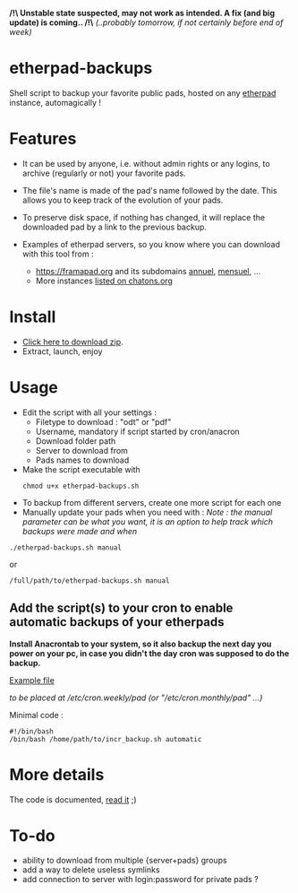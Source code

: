__/!\ Unstable state suspected, may not work as intended. A fix (and big update) is coming.. /!\\__
_(..probably tomorrow, if not certainly before end of week)_

# etherpad-backups
Shell script to backup your favorite public pads, hosted on any [etherpad](https://etherpad.org/) instance, automagically !

# Features
- It can be used by anyone, i.e. without admin rights or any logins, to archive (regularly or not) your favorite pads.

- The file's name is made of the pad's name followed by the date. This allows you to keep track of the evolution of your pads.

- To preserve disk space, if nothing has changed, it will replace the downloaded pad by a link to the previous backup.

- Examples of etherpad servers, so you know where you can download with this tool from :
    - https://framapad.org and its subdomains [annuel](https://annuel.framapad.org), [mensuel](https://mensuel.framapad.org), ...
    - More instances [listed on chatons.org](https://www.chatons.org/search/by-service?service_type_target_id=All&field_alternatives_aux_services_target_id=All&field_software_target_id=224&field_is_shared_value=All&title=) 

# Install
- [Click here to download zip](https://github.com/pouek/etherpad-backups/archive/refs/heads/main.zip).
- Extract, launch, enjoy
  
# Usage
- Edit the script with all your settings :
   - Filetype to download : "odt" or "pdf"
   - Username, mandatory if script started by cron/anacron
   - Download folder path
   - Server to download from
   - Pads names to download
- Make the script executable with
  ```
  chmod u+x etherpad-backups.sh
  ```
- To backup from different servers, create one more script for each one 
- Manually update your pads when you need with :
_Note : the manual parameter can be what you want, it is an option to help track which backups were made and when_
```
./etherpad-backups.sh manual
```
or
```
/full/path/to/etherpad-backups.sh manual
```

## Add the script(s) to your cron to enable automatic backups of your etherpads
__Install Anacrontab to your system, so it also backup the next day you power on your pc, in case you didn't the day cron was supposed to do the backup.__

[Example file](https://github.com/pouek/etherpad-backups/blob/main/pad)

_to be placed at /etc/cron.weekly/pad (or "/etc/cron.monthly/pad" ...)_

Minimal code :
```
#!/bin/bash
/bin/bash /home/path/to/incr_backup.sh automatic
```


# More details
The code is documented, [read it](https://github.com/pouek/etherpad-backups/blob/main/etherpad-backups.sh) ;)


# To-do
- ability to download from multiple {server+pads} groups
- add a way to delete useless symlinks
- add connection to server with login:password for private pads ?
